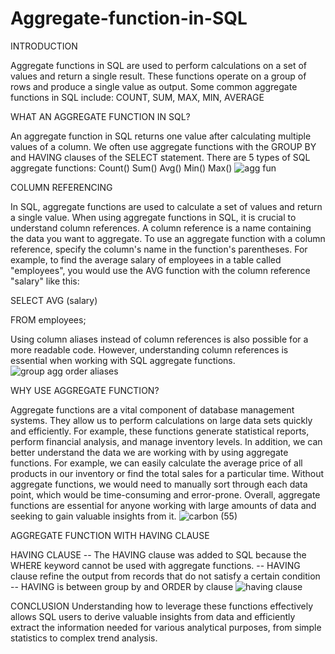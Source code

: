 # Aggregate-function-in-SQL
INTRODUCTION

Aggregate functions in SQL are used to perform calculations on a set of values and return a single result. These functions operate on a group of rows and produce a single value as output. Some common aggregate functions in SQL include: COUNT, SUM, MAX, MIN, AVERAGE

WHAT AN AGGREGATE FUNCTION IN SQL?

An aggregate function in SQL returns one value after calculating multiple values of a column. We often use aggregate functions with the GROUP BY and HAVING clauses of the SELECT statement.
There are 5 types of SQL aggregate functions:
Count()
Sum()
Avg()
Min()
Max()
![agg fun](https://github.com/adepel80/Aggregate-function-in-SQL/assets/123180341/e83c7274-b515-4d04-b8bb-6cae2cace238)


COLUMN REFERENCING

In SQL, aggregate functions are used to calculate a set of values and return a single value. When using aggregate functions in SQL, it is crucial to understand column references. A column reference is a name containing the data you want to aggregate. To use an aggregate function with a column reference, specify the column's name in the function's parentheses. For example, to find the average salary of employees in a table called "employees", you would use the AVG function with the column reference "salary" like this: 

SELECT AVG (salary)

FROM employees; 


Using column aliases instead of column references is also possible for a more readable code. However, understanding column references is essential when working with SQL aggregate functions.
![group agg order aliases](https://github.com/adepel80/Aggregate-function-in-SQL/assets/123180341/7e416d24-175d-4b6f-8750-fd6f5d4a3228)

WHY USE AGGREGATE FUNCTION?

Aggregate functions are a vital component of database management systems. They allow us to perform calculations on large data sets quickly and efficiently. For example, these functions generate statistical reports, perform financial analysis, and manage inventory levels. 
In addition, we can better understand the data we are working with by using aggregate functions. For example, we can easily calculate the average price of all products in our inventory or find the total sales for a particular time. Without aggregate functions, we would need to manually sort through each data point, which would be time-consuming and error-prone. Overall, aggregate functions are essential for anyone working with large amounts of data and seeking to gain valuable insights from it.
![carbon (55)](https://github.com/adepel80/Aggregate-function-in-SQL/assets/123180341/c0b06417-0761-4ceb-8e94-26d6b916d7cf)

AGGREGATE FUNCTION WITH HAVING CLAUSE

HAVING CLAUSE
-- The HAVING clause was added to SQL because the WHERE keyword cannot be used with aggregate functions.
-- HAVING clause refine the output from records that do not satisfy a certain condition 
-- HAVING is between group by and ORDER  by clause
![having clause ](https://github.com/adepel80/Aggregate-function-in-SQL/assets/123180341/09a544cd-9138-4e37-8b76-ed0480b107d1)

CONCLUSION
Understanding how to leverage these functions effectively allows SQL users to derive valuable insights from data and efficiently extract the information needed for various analytical purposes, from simple statistics to complex trend analysis.

















